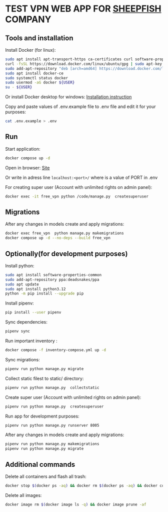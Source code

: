 # TEST VPN WEB APP FOR [SHEEPFISH](https://sheep.fish/) COMPANY

## Tools and installation

Install Docker (for linux):

```bash
sudo apt install apt-transport-https ca-certificates curl software-properties-common
curl -fsSL https://download.docker.com/linux/ubuntu/gpg | sudo apt-key add -
sudo add-apt-repository "deb [arch=amd64] https://download.docker.com/linux/ubuntu focal stable"
sudo apt install docker-ce
sudo systemctl status docker
sudo usermod -aG docker ${USER}
su - ${USER}
```

Or install Docker desktop for windows: [Installation instruction](https://docs.docker.com/desktop/install/windows-install/)

Copy and paste values of .env.example file to .env file and edit it for your purposes:

```bash
cat .env.example > .env
```

## Run

Start application:

```bash
docker compose up -d
```

Open in browser: [Site](http://localhost:8005/)

Or write in adress line `localhost:<port>/` where <port> is a value of PORT in .env

For creating super user (Account with unlimited rights on admin panel):

```bash
docker exec -it free_vpn python /code/manage.py  createsuperuser
```

## Migrations

After any changes in models create and apply migrations:

```bash
docker exec free_vpn  python manage.py makemigrations
docker compose up -d --no-deps --build free_vpn
```

## Optionally(for development purposes)

Install python:

```bash
sudo apt install software-properties-common
sudo add-apt-repository ppa:deadsnakes/ppa
sudo apt update
sudo apt install python3.12
python -m pip install --upgrade pip
```

Install pipenv:

```bash
pip install --user pipenv
```

Sync dependencies:

```bash
pipenv sync
```

Run important inventory :

```bash
docker compose -f inventory-compose.yml up -d
```

Sync migrations:

```bash
pipenv run python manage.py migrate
```

Collect static filest to static/ directory:

```bash
pipenv run python manage.py  collectstatic
```

Create super user (Account with unlimited rights on admin panel):

```bash
pipenv run python manage.py  createsuperuser
```

Run app for development purposes:

```bash
pipenv run python manage.py runserver 8005
```


After any changes in models create and apply migrations:

```bash
pipenv run python manage.py makemigrations
pipenv run python manage.py migrate
```

## Additional commands

Delete all containers and flash all trash:

```bash
docker stop $(docker ps -aq) && docker rm $(docker ps -aq) && docker container prune -f
```

Delete all images:

```bash
docker image rm $(docker image ls -q) && docker image prune -af
```
